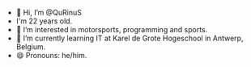 - 👋 Hi, I’m @QuRinuS
- I'm 22 years old.
- 👀 I’m interested in motorsports, programming and sports.
- 🌱 I’m currently learning IT at Karel de Grote Hogeschool in Antwerp, Belgium.
- 😄 Pronouns: he/him.

<!---
QuRinuS/QuRinuS is a ✨ special ✨ repository because its `README.md` (this file) appears on your GitHub profile.
You can click the Preview link to take a look at your changes.
--->
